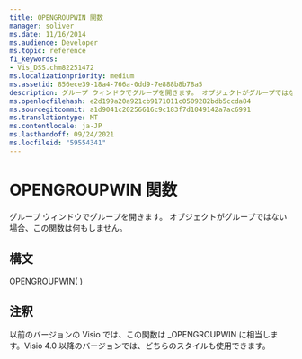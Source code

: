 ```yaml
---
title: OPENGROUPWIN 関数
manager: soliver
ms.date: 11/16/2014
ms.audience: Developer
ms.topic: reference
f1_keywords:
- Vis_DSS.chm82251472
ms.localizationpriority: medium
ms.assetid: 856ece39-18a4-766a-0dd9-7e888b8b78a5
description: グループ ウィンドウでグループを開きます。 オブジェクトがグループではない場合、この関数は何もしません。
ms.openlocfilehash: e2d199a20a921cb9171011c0509282bdb5ccda84
ms.sourcegitcommit: a1d9041c20256616c9c183f7d1049142a7ac6991
ms.translationtype: MT
ms.contentlocale: ja-JP
ms.lasthandoff: 09/24/2021
ms.locfileid: "59554341"
---
```

# <a name="opengroupwin-function"></a>OPENGROUPWIN 関数

グループ ウィンドウでグループを開きます。 オブジェクトがグループではない場合、この関数は何もしません。
  
## <a name="syntax"></a>構文

OPENGROUPWIN( )
  
## <a name="remarks"></a>注釈

以前のバージョンの Visio では、この関数は _OPENGROUPWIN に相当します。Visio 4.0 以降のバージョンでは、どちらのスタイルも使用できます。 
  

